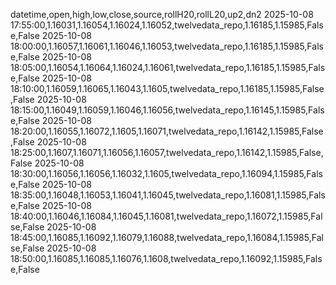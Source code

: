 datetime,open,high,low,close,source,rollH20,rollL20,up2,dn2
2025-10-08 17:55:00,1.16031,1.16054,1.16024,1.16052,twelvedata_repo,1.16185,1.15985,False,False
2025-10-08 18:00:00,1.16057,1.16061,1.16046,1.16053,twelvedata_repo,1.16185,1.15985,False,False
2025-10-08 18:05:00,1.16054,1.16064,1.16024,1.16061,twelvedata_repo,1.16185,1.15985,False,False
2025-10-08 18:10:00,1.16059,1.16065,1.16043,1.1605,twelvedata_repo,1.16185,1.15985,False,False
2025-10-08 18:15:00,1.16049,1.16059,1.16046,1.16056,twelvedata_repo,1.16145,1.15985,False,False
2025-10-08 18:20:00,1.16055,1.16072,1.1605,1.16071,twelvedata_repo,1.16142,1.15985,False,False
2025-10-08 18:25:00,1.1607,1.16071,1.16056,1.16057,twelvedata_repo,1.16142,1.15985,False,False
2025-10-08 18:30:00,1.16056,1.16056,1.16032,1.1605,twelvedata_repo,1.16094,1.15985,False,False
2025-10-08 18:35:00,1.16048,1.16053,1.16041,1.16045,twelvedata_repo,1.16081,1.15985,False,False
2025-10-08 18:40:00,1.16046,1.16084,1.16045,1.16081,twelvedata_repo,1.16072,1.15985,False,False
2025-10-08 18:45:00,1.16085,1.16092,1.16079,1.16088,twelvedata_repo,1.16084,1.15985,False,False
2025-10-08 18:50:00,1.16085,1.16085,1.16076,1.1608,twelvedata_repo,1.16092,1.15985,False,False
